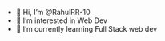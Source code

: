 - 👋 Hi, I’m @RahulRR-10
- 👀 I’m interested in Web Dev
- 🌱 I’m currently learning Full Stack web dev


<!---
RahulRR-10/RahulRR-10 is a ✨ special ✨ repository because its `README.md` (this file) appears on your GitHub profile.
You can click the Preview link to take a look at your changes.
--->
